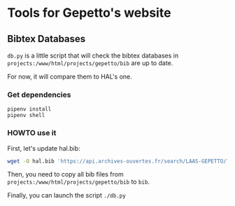 # Tools for Gepetto's website

## Bibtex Databases

`db.py` is a little script that will check the bibtex databases in `projects:/www/html/projects/gepetto/bib` are up
to date.

For now, it will compare them to HAL's one.

### Get dependencies

```
pipenv install
pipenv shell
```

### HOWTO use it

First, let's update hal.bib:

```bash
wget -O hal.bib 'https://api.archives-ouvertes.fr/search/LAAS-GEPETTO/?omitHeader=true&wt=bibtex&q=*&sort=submittedDate_tdate+desc&fq=collCode_s%3ALAAS-GEPETTO&defType=edismax&rows=200'
```

Then, you need to copy all bib files from `projects:/www/html/projects/gepetto/bib` to `bib`.

Finally, you can launch the script `./db.py`

